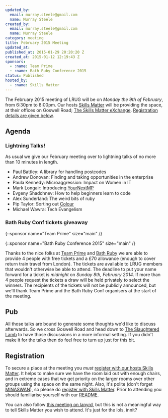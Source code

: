 ```yaml
---
updated_by:
  email: murray.steele@gmail.com
  name: Murray Steele
created_by:
  email: murray.steele@gmail.com
  name: Murray Steele
category: meeting
title: February 2015 Meeting
updated_at:
published_at: 2015-01-29 20:20:20 Z
created_at: 2015-01-12 12:19:43 Z
sponsors:
  - :name: Team Prime
  - :name: Bath Ruby Conference 2015
status: Published
hosted_by:
  - :name: Skills Matter
---
```


The February 2015 meeting of LRUG will be on *Monday the 9th of February*, from 6:30pm to 8:00pm.  Our hosts [Skills Matter](http://skillsmatter.com/) will be providing the space, at their offices on Goswell Road; [The Skills Matter eXchange](https://skillsmatter.com/locations/96-skills-matter-exchange).  <a href="#feb15registration">Registration details are given below</a>.

## Agenda

### Lightning Talks!

As usual we give our February meeting over to lightning talks of no more than 10 minutes in length.

* Paul Battley: A library for handling postcodes
* Andrew Donovan: Finding and taking opportunities in the enterprise
* Paula Kennedy: Microaggression: Impact on Women in IT
* Mark Longair: Introducing [YourNextMP](https://yournextmp.com/)
* Evgeny Shadchnev: How to help beginners learn to code
* Alex Sunderland: The weird bits of ruby
* Pip Taylor: Sorting out [Colour](https://github.com/ms-digital-labs/color_sort)
* Michael Wawra: Tech Evangelism

### Bath Ruby Conf tickets giveaway

{::sponsor name="Team Prime" size="main" /}

{::sponsor name="Bath Ruby Conference 2015" size="main" /}

Thanks to the nice folks at [Team Prime](http://www.team-prime.com/) and [Bath Ruby](http://2015.bathruby.org) we are able to provide 4 people with free tickets and a £70 allowance (enough to cover return train travel from London).  The tickets are available to LRUG members that wouldn't otherwise be able to attend.  The deadline to put your name forward for a ticket is *midnight* on *Sunday 8th, February 2014*.  If more than 4 people request the tickets a draw will be held privately to select the winners.  The recipients of the tickets will not be publicly announced, but we'll thank Team Prime and the Bath Ruby Conf organisers at the start of the meeting.

## Pub

All those talks are bound to generate some thoughts we'd like to discuss afterwards.  So we cross Goswell Road and head down to [The Slaughtered Lamb](http://www.theslaughteredlambpub.com/) to have those discussions in a more informal setting.  If you didn't make it for the talks then do feel free to turn up just for this bit.

Registration <a name="feb15registration">&nbsp;</a>
---------------------------------------------------

To secure a place at the meeting you *must* [register with our hosts Skills Matter](https://skillsmatter.com/meetups/6984-lrug-lightening-talks-evening).  It helps to make sure we have the room laid out with enough chairs, and in extreme cases that we get priority on the larger rooms over other groups using the space on the same night.  Also, it's polite (don't forget [MINASWAN](http://oreilly.com/ruby/excerpts/ruby-learning-rails/ruby-glossary.html#I_indexterm_d1e32036)), so please do [register with Skills Matter](https://skillsmatter.com/meetups/6984-lrug-lightening-talks-evening).  Prior to attending you should familiarise yourself with our [README](http://readme.lrug.org/).

You can also follow [this meeting on lanyrd](http://lanyrd.com/2015/lrug-february/), but this is not a meaningful way to tell Skills Matter you wish to attend.  It's just for the lols, innit?
